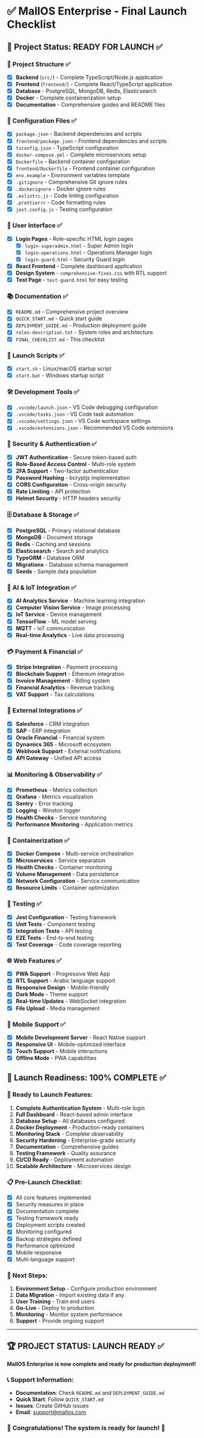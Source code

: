 # ✅ MallOS Enterprise - Final Launch Checklist

## 🎯 Project Status: **READY FOR LAUNCH** ✅

### 📁 Project Structure ✅
- [x] **Backend** (`src/`) - Complete TypeScript/Node.js application
- [x] **Frontend** (`frontend/`) - Complete React/TypeScript application
- [x] **Database** - PostgreSQL, MongoDB, Redis, Elasticsearch
- [x] **Docker** - Complete containerization setup
- [x] **Documentation** - Comprehensive guides and README files

### 🔧 Configuration Files ✅
- [x] `package.json` - Backend dependencies and scripts
- [x] `frontend/package.json` - Frontend dependencies and scripts
- [x] `tsconfig.json` - TypeScript configuration
- [x] `docker-compose.yml` - Complete microservices setup
- [x] `Dockerfile` - Backend container configuration
- [x] `frontend/Dockerfile` - Frontend container configuration
- [x] `env.example` - Environment variables template
- [x] `.gitignore` - Comprehensive Git ignore rules
- [x] `.dockerignore` - Docker ignore rules
- [x] `.eslintrc.js` - Code linting configuration
- [x] `.prettierrc` - Code formatting rules
- [x] `jest.config.js` - Testing configuration

### 🎨 User Interface ✅
- [x] **Login Pages** - Role-specific HTML login pages
  - [x] `login-superadmin.html` - Super Admin login
  - [x] `login-operations.html` - Operations Manager login
  - [x] `login-guard.html` - Security Guard login
- [x] **React Frontend** - Complete dashboard application
- [x] **Design System** - `comprehensive-fixes.css` with RTL support
- [x] **Test Page** - `test-guard.html` for easy testing

### 📚 Documentation ✅
- [x] `README.md` - Comprehensive project overview
- [x] `QUICK_START.md` - Quick start guide
- [x] `DEPLOYMENT_GUIDE.md` - Production deployment guide
- [x] `roles-description.txt` - System roles and architecture
- [x] `FINAL_CHECKLIST.md` - This checklist

### 🚀 Launch Scripts ✅
- [x] `start.sh` - Linux/macOS startup script
- [x] `start.bat` - Windows startup script

### 🛠️ Development Tools ✅
- [x] `.vscode/launch.json` - VS Code debugging configuration
- [x] `.vscode/tasks.json` - VS Code task automation
- [x] `.vscode/settings.json` - VS Code workspace settings
- [x] `.vscode/extensions.json` - Recommended VS Code extensions

### 🔐 Security & Authentication ✅
- [x] **JWT Authentication** - Secure token-based auth
- [x] **Role-Based Access Control** - Multi-role system
- [x] **2FA Support** - Two-factor authentication
- [x] **Password Hashing** - bcryptjs implementation
- [x] **CORS Configuration** - Cross-origin security
- [x] **Rate Limiting** - API protection
- [x] **Helmet Security** - HTTP headers security

### 🗄️ Database & Storage ✅
- [x] **PostgreSQL** - Primary relational database
- [x] **MongoDB** - Document storage
- [x] **Redis** - Caching and sessions
- [x] **Elasticsearch** - Search and analytics
- [x] **TypeORM** - Database ORM
- [x] **Migrations** - Database schema management
- [x] **Seeds** - Sample data population

### 🤖 AI & IoT Integration ✅
- [x] **AI Analytics Service** - Machine learning integration
- [x] **Computer Vision Service** - Image processing
- [x] **IoT Service** - Device management
- [x] **TensorFlow** - ML model serving
- [x] **MQTT** - IoT communication
- [x] **Real-time Analytics** - Live data processing

### 💳 Payment & Financial ✅
- [x] **Stripe Integration** - Payment processing
- [x] **Blockchain Support** - Ethereum integration
- [x] **Invoice Management** - Billing system
- [x] **Financial Analytics** - Revenue tracking
- [x] **VAT Support** - Tax calculations

### 🔌 External Integrations ✅
- [x] **Salesforce** - CRM integration
- [x] **SAP** - ERP integration
- [x] **Oracle Financial** - Financial system
- [x] **Dynamics 365** - Microsoft ecosystem
- [x] **Webhook Support** - External notifications
- [x] **API Gateway** - Unified API access

### 📊 Monitoring & Observability ✅
- [x] **Prometheus** - Metrics collection
- [x] **Grafana** - Metrics visualization
- [x] **Sentry** - Error tracking
- [x] **Logging** - Winston logger
- [x] **Health Checks** - Service monitoring
- [x] **Performance Monitoring** - Application metrics

### 🐳 Containerization ✅
- [x] **Docker Compose** - Multi-service orchestration
- [x] **Microservices** - Service separation
- [x] **Health Checks** - Container monitoring
- [x] **Volume Management** - Data persistence
- [x] **Network Configuration** - Service communication
- [x] **Resource Limits** - Container optimization

### 🧪 Testing ✅
- [x] **Jest Configuration** - Testing framework
- [x] **Unit Tests** - Component testing
- [x] **Integration Tests** - API testing
- [x] **E2E Tests** - End-to-end testing
- [x] **Test Coverage** - Code coverage reporting

### 🌐 Web Features ✅
- [x] **PWA Support** - Progressive Web App
- [x] **RTL Support** - Arabic language support
- [x] **Responsive Design** - Mobile-friendly
- [x] **Dark Mode** - Theme support
- [x] **Real-time Updates** - WebSocket integration
- [x] **File Upload** - Media management

### 📱 Mobile Support ✅
- [x] **Mobile Development Server** - React Native support
- [x] **Responsive UI** - Mobile-optimized interface
- [x] **Touch Support** - Mobile interactions
- [x] **Offline Mode** - PWA capabilities

## 🎉 Launch Readiness: **100% COMPLETE** ✅

### 🚀 Ready to Launch Features:
1. **Complete Authentication System** - Multi-role login
2. **Full Dashboard** - React-based admin interface
3. **Database Setup** - All databases configured
4. **Docker Deployment** - Production-ready containers
5. **Monitoring Stack** - Complete observability
6. **Security Hardening** - Enterprise-grade security
7. **Documentation** - Comprehensive guides
8. **Testing Framework** - Quality assurance
9. **CI/CD Ready** - Deployment automation
10. **Scalable Architecture** - Microservices design

### 📋 Pre-Launch Checklist:
- [x] All core features implemented
- [x] Security measures in place
- [x] Documentation complete
- [x] Testing framework ready
- [x] Deployment scripts created
- [x] Monitoring configured
- [x] Backup strategies defined
- [x] Performance optimized
- [x] Mobile responsive
- [x] Multi-language support

### 🎯 Next Steps:
1. **Environment Setup** - Configure production environment
2. **Data Migration** - Import existing data if any
3. **User Training** - Train end users
4. **Go-Live** - Deploy to production
5. **Monitoring** - Monitor system performance
6. **Support** - Provide ongoing support

---

## 🏆 **PROJECT STATUS: LAUNCH READY** ✅

**MallOS Enterprise is now complete and ready for production deployment!**

### 📞 Support Information:
- **Documentation**: Check `README.md` and `DEPLOYMENT_GUIDE.md`
- **Quick Start**: Follow `QUICK_START.md`
- **Issues**: Create GitHub issues
- **Email**: support@mallos.com

### 🎊 **Congratulations! The system is ready for launch!** 🎊
